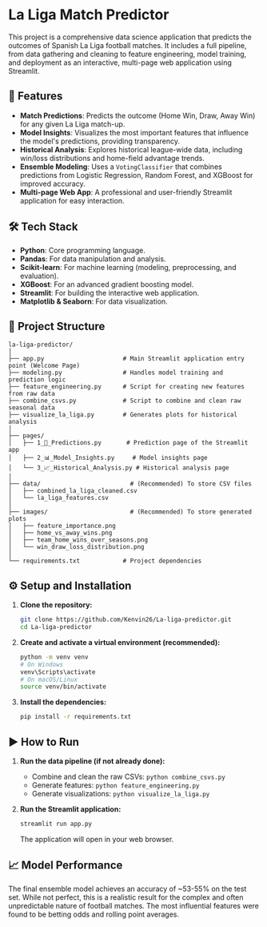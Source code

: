 # La Liga Match Predictor

This project is a comprehensive data science application that predicts the outcomes of Spanish La Liga football matches. It includes a full pipeline, from data gathering and cleaning to feature engineering, model training, and deployment as an interactive, multi-page web application using Streamlit.

## 🚀 Features

- **Match Predictions**: Predicts the outcome (Home Win, Draw, Away Win) for any given La Liga match-up.
- **Model Insights**: Visualizes the most important features that influence the model's predictions, providing transparency.
- **Historical Analysis**: Explores historical league-wide data, including win/loss distributions and home-field advantage trends.
- **Ensemble Modeling**: Uses a `VotingClassifier` that combines predictions from Logistic Regression, Random Forest, and XGBoost for improved accuracy.
- **Multi-page Web App**: A professional and user-friendly Streamlit application for easy interaction.

## 🛠️ Tech Stack

- **Python**: Core programming language.
- **Pandas**: For data manipulation and analysis.
- **Scikit-learn**: For machine learning (modeling, preprocessing, and evaluation).
- **XGBoost**: For an advanced gradient boosting model.
- **Streamlit**: For building the interactive web application.
- **Matplotlib & Seaborn**: For data visualization.

## 📂 Project Structure
```
la-liga-predictor/
│
├── app.py                      # Main Streamlit application entry point (Welcome Page)
├── modeling.py                 # Handles model training and prediction logic
├── feature_engineering.py      # Script for creating new features from raw data
├── combine_csvs.py             # Script to combine and clean raw seasonal data
├── visualize_la_liga.py        # Generates plots for historical analysis
│
├── pages/
│   ├── 1_🔮_Predictions.py       # Prediction page of the Streamlit app
│   ├── 2_📊_Model_Insights.py     # Model insights page
│   └── 3_📈_Historical_Analysis.py # Historical analysis page
│
├── data/                         # (Recommended) To store CSV files
│   ├── combined_la_liga_cleaned.csv
│   └── la_liga_features.csv
│
├── images/                       # (Recommended) To store generated plots
│   ├── feature_importance.png
│   ├── home_vs_away_wins.png
│   ├── team_home_wins_over_seasons.png
│   └── win_draw_loss_distribution.png
│
└── requirements.txt            # Project dependencies
```

## ⚙️ Setup and Installation

1.  **Clone the repository:**
    ```bash
    git clone https://github.com/Kenvin26/La-liga-predictor.git
    cd La-liga-predictor
    ```

2.  **Create and activate a virtual environment (recommended):**
    ```bash
    python -m venv venv
    # On Windows
    venv\Scripts\activate
    # On macOS/Linux
    source venv/bin/activate
    ```

3.  **Install the dependencies:**
    ```bash
    pip install -r requirements.txt
    ```

## ▶️ How to Run

1.  **Run the data pipeline (if not already done):**
    -   Combine and clean the raw CSVs: `python combine_csvs.py`
    -   Generate features: `python feature_engineering.py`
    -   Generate visualizations: `python visualize_la_liga.py`

2.  **Run the Streamlit application:**
    ```bash
    streamlit run app.py
    ```
    The application will open in your web browser.

## 📈 Model Performance

The final ensemble model achieves an accuracy of ~53-55% on the test set. While not perfect, this is a realistic result for the complex and often unpredictable nature of football matches. The most influential features were found to be betting odds and rolling point averages. 